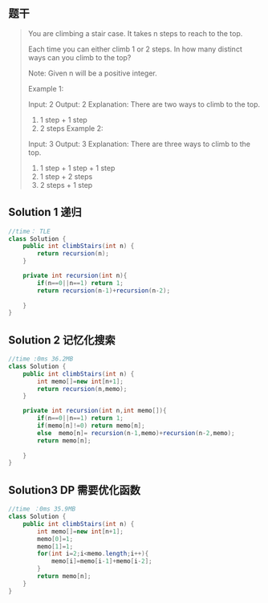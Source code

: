 ## 题干

> You are climbing a stair case. It takes n steps to reach to the top.
>
> Each time you can either climb 1 or 2 steps. In how many distinct ways can you climb to the top?
>
> Note: Given n will be a positive integer.
>
> Example 1:
>
> Input: 2
> Output: 2
> Explanation: There are two ways to climb to the top.
> 1. 1 step + 1 step
> 2. 2 steps
> Example 2:
>
> Input: 3
> Output: 3
> Explanation: There are three ways to climb to the top.
> 1. 1 step + 1 step + 1 step
> 2. 1 step + 2 steps
> 3. 2 steps + 1 step
>



## Solution 1 递归

```java
//time： TLE
class Solution {
    public int climbStairs(int n) {
        return recursion(n);    
    }

    private int recursion(int n){
        if(n==0||n==1) return 1;
        return recursion(n-1)+recursion(n-2);
        
    }
}
```

## Solution 2 记忆化搜索

```java
//time :0ms 36.2MB
class Solution {
    public int climbStairs(int n) {
        int memo[]=new int[n+1];
        return recursion(n,memo);    
    }

    private int recursion(int n,int memo[]){
        if(n==0||n==1) return 1;
        if(memo[n]!=0) return memo[n];
        else  memo[n]= recursion(n-1,memo)+recursion(n-2,memo);
        return memo[n];
        
    }
}
```

## Solution3 DP 需要优化函数

```java
//time ：0ms 35.9MB
class Solution {
    public int climbStairs(int n) {
        int memo[]=new int[n+1];
        memo[0]=1;
        memo[1]=1;
        for(int i=2;i<memo.length;i++){
            memo[i]=memo[i-1]+memo[i-2];
        }
        return memo[n];
    }
}
```

